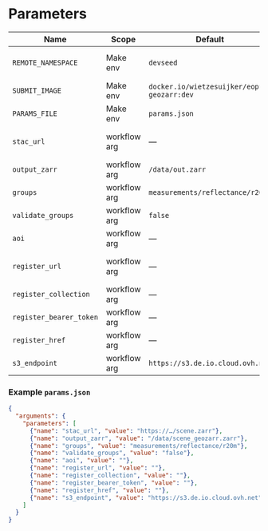 # Parameters

| Name                    | Scope        | Default                                    | Notes |
|-------------------------|--------------|--------------------------------------------|-------|
| `REMOTE_NAMESPACE`      | Make env     | `devseed`                                  | Namespace used by make targets |
| `SUBMIT_IMAGE`          | Make env     | `docker.io/wietzesuijker/eopf-geozarr:dev` | Image used by submit |
| `PARAMS_FILE`           | Make env     | `params.json`                               | File with workflow args |
| `stac_url`              | workflow arg | —                                          | Input Sentinel-2 Zarr (HTTP/S3/Swift) |
| `output_zarr`           | workflow arg | `/data/out.zarr`                            | PVC path or `s3://bucket/key` |
| `groups`                | workflow arg | `measurements/reflectance/r20m`             | Comma/space separated |
| `validate_groups`       | workflow arg | `false`                                     | Fail if any group is missing |
| `aoi`                   | workflow arg | —                                           | Optional AOI |
| `register_url`          | workflow arg | —                                           | STAC Transactions base URL |
| `register_collection`   | workflow arg | —                                           | Target collection ID |
| `register_bearer_token` | workflow arg | —                                           | Bearer token if required |
| `register_href`         | workflow arg | —                                           | Explicit asset href (optional) |
| `s3_endpoint`           | workflow arg | `https://s3.de.io.cloud.ovh.net`            | For non-AWS S3 (e.g., OVH) |

### Example `params.json`

```json
{
  "arguments": {
    "parameters": [
      {"name": "stac_url", "value": "https://…/scene.zarr"},
      {"name": "output_zarr", "value": "/data/scene_geozarr.zarr"},
      {"name": "groups", "value": "measurements/reflectance/r20m"},
      {"name": "validate_groups", "value": "false"},
      {"name": "aoi", "value": ""},
      {"name": "register_url", "value": ""},
      {"name": "register_collection", "value": ""},
      {"name": "register_bearer_token", "value": ""},
      {"name": "register_href", "value": ""},
      {"name": "s3_endpoint", "value": "https://s3.de.io.cloud.ovh.net"}
    ]
  }
}
```
